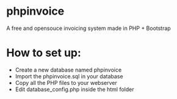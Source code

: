 phpinvoice
==========

A free and opensouce invoicing system made in PHP + Bootstrap


How to set up:
==========
- Create a new database named phpinvoice
- Import the phpinvoice.sql in your database
- Copy all the PHP files to your webserver
- Edit database_config.php inside the html folder